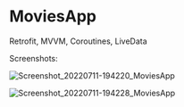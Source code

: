 # MoviesApp
Retrofit, MVVM, Coroutines, LiveData


Screenshots:

![Screenshot_20220711-194220_MoviesApp](https://user-images.githubusercontent.com/60311610/178286437-346085ca-7a42-4bdc-b6d5-2fc81748232f.jpg)


![Screenshot_20220711-194228_MoviesApp](https://user-images.githubusercontent.com/60311610/178286682-819b969e-16dc-4aec-b298-54be30986e21.jpg)
